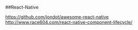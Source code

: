 ##React-Native

https://github.com/jondot/awesome-react-native
<br>
http://www.race604.com/react-native-component-lifecycle/
